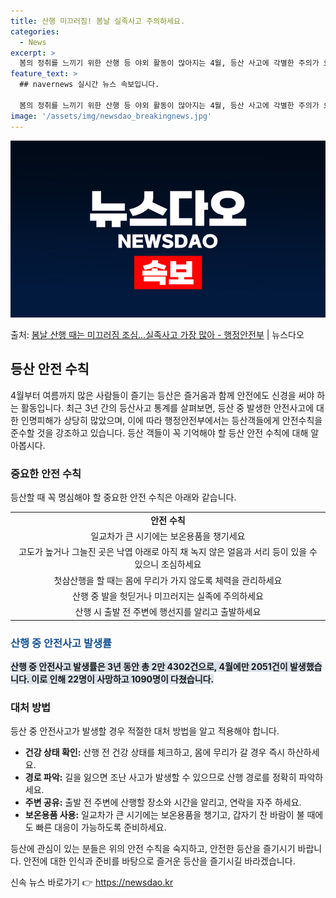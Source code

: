 ```yaml
---
title: 산행 미끄러짐! 봄날 실족사고 주의하세요.
categories:
  - News
excerpt: >
  봄의 정취를 느끼기 위한 산행 등 야외 활동이 많아지는 4월, 등산 사고에 각별한 주의가 요구된다. 행정안전…
feature_text: >
  ## navernews 실시간 뉴스 속보입니다.

  봄의 정취를 느끼기 위한 산행 등 야외 활동이 많아지는 4월, 등산 사고에 각별한 주의가 요구된다. 행정안전…
image: '/assets/img/newsdao_breakingnews.jpg'
---
```


![뉴스다오 속보](/assets/img/newsdao_breakingnews.jpg)

<p>출처: <a href="https://newsdao.kr/3510" rel="dofollow">봄날 산행 때는 미끄러짐 조심…실족사고 가장 많아 - 행정안전부</a> | 뉴스다오</p>

<h2 data-ke-size="size26">등산 안전 수칙</h2>
<p data-ke-size="size16">4월부터 여름까지 많은 사람들이 즐기는 등산은 즐거움과 함께 안전에도 신경을 써야 하는 활동입니다. 최근 3년 간의 등산사고 통계를 살펴보면, 등산 중 발생한 안전사고에 대한 인명피해가 상당히 많았으며, 이에 따라 행정안전부에서는 등산객들에게 안전수칙을 준수할 것을 강조하고 있습니다. 등산 객들이 꼭 기억해야 할 등산 안전 수칙에 대해 알아봅시다.</p>

<h3>중요한 안전 수칙</h3>
<p data-ke-size="size16">등산할 때 꼭 명심해야 할 중요한 안전 수칙은 아래와 같습니다.</p>

<table>
    <tbody>
        <tr>
            <td style="text-align: center; height: 17px;"><b>안전 수칙</b></td>
        </tr>
        <tr>
            <td style="text-align: center; height: 17px;">일교차가 큰 시기에는 보온용품을 챙기세요</td>
        </tr>
        <tr>
            <td style="text-align: center; height: 17px;">고도가 높거나 그늘진 곳은 낙엽 아래로 아직 채 녹지 않은 얼음과 서리 등이 있을 수 있으니 조심하세요</td>
        </tr>
        <tr>
            <td style="text-align: center; height: 17px;">첫삼산행을 할 때는 몸에 무리가 가지 않도록 체력을 관리하세요</td>
        </tr>
        <tr>
            <td style="text-align: center; height: 17px;">산행 중 발을 헛딛거나 미끄러지는 실족에 주의하세요</td>
        </tr>
        <tr>
            <td style="text-align: center; height: 17px;">산행 시 출발 전 주변에 행선지를 알리고 출발하세요</td>
        </tr>
    </tbody>
</table>

<h3><span style="color: #1a5490;">산행 중 안전사고 발생률</span></h3>
<p><b><span style="background-color: #21538527;">산행 중 안전사고 발생률은 3년 동안 총 2만 4302건으로, 4월에만 2051건이 발생했습니다. 이로 인해 22명이 사망하고 1090명이 다쳤습니다.</span></b></p>

<h3>대처 방법</h3>
<p data-ke-size="size16">등산 중 안전사고가 발생할 경우 적절한 대처 방법을 알고 적용해야 합니다.</p>

<ul>
    <li><b>건강 상태 확인:</b> 산행 전 건강 상태를 체크하고, 몸에 무리가 갈 경우 즉시 하산하세요.</li>
    <li><b>경로 파악:</b> 길을 잃으면 조난 사고가 발생할 수 있으므로 산행 경로를 정확히 파악하세요.</li>
    <li><b>주변 공유:</b> 출발 전 주변에 산행할 장소와 시간을 알리고, 연락을 자주 하세요.</li>
    <li><b>보온용품 사용:</b> 일교차가 큰 시기에는 보온용품을 챙기고, 갑자기 찬 바람이 불 때에도 빠른 대응이 가능하도록 준비하세요.</li>
</ul>

등산에 관심이 있는 분들은 위의 안전 수칙을 숙지하고, 안전한 등산을 즐기시기 바랍니다. 안전에 대한 인식과 준비를 바탕으로 즐거운 등산을 즐기시길 바라겠습니다. 

신속 뉴스 바로가기 👉 <a href="https://newsdao.kr" rel="dofollow">https://newsdao.kr</a>



